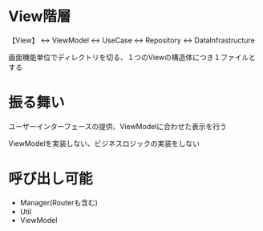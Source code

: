 # View階層
【View】 ↔︎ ViewModel ↔︎ UseCase ↔︎ Repository ↔︎ DataInfrastructure

画面機能単位でディレクトリを切る、１つのViewの構造体につき１ファイルとする

# 振る舞い

ユーザーインターフェースの提供、ViewModelに合わせた表示を行う

ViewModelを実装しない、ビジネスロジックの実装をしない

# 呼び出し可能

- Manager(Routerも含む)
- Util
- ViewModel

